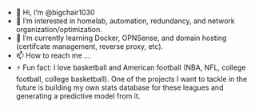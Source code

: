 - 👋 Hi, I’m @bigchair1030
- 👀 I’m interested in homelab, automation, redundancy, and network organization/optimization. 
- 🌱 I’m currently learning Docker, OPNSense, and domain hosting (certifcate management, reverse proxy, etc). 
- 📫 How to reach me ...
- ⚡ Fun fact: I love basketball and American football (NBA, NFL, college football, college basketball).
One of the projects I want to tackle in the future is building my own stats database for these leagues and generating a predictive model from it. 

<!---
bigchair1030/bigchair1030 is a ✨ special ✨ repository because its `README.md` (this file) appears on your GitHub profile.
You can click the Preview link to take a look at your changes.
--->
